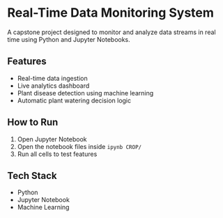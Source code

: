 # Real-Time Data Monitoring System

A capstone project designed to monitor and analyze data streams in real time using Python and Jupyter Notebooks.

## Features

- Real-time data ingestion
- Live analytics dashboard
- Plant disease detection using machine learning
- Automatic plant watering decision logic

## How to Run

1. Open Jupyter Notebook
2. Open the notebook files inside `ipynb CROP/`
3. Run all cells to test features

## Tech Stack

- Python
- Jupyter Notebook
- Machine Learning
